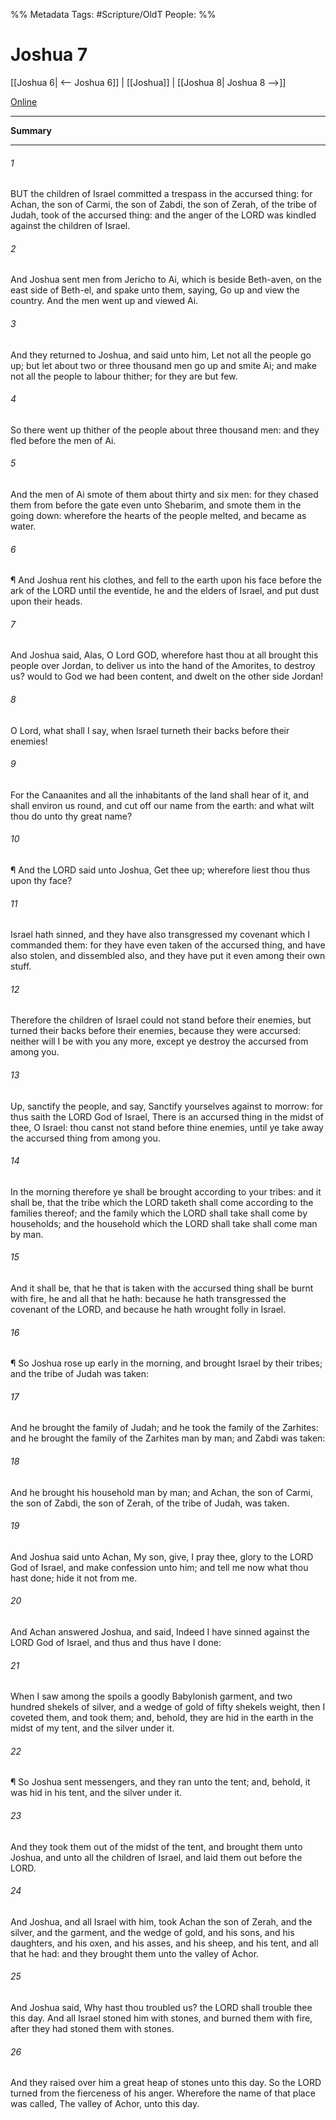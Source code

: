 

%% Metadata
Tags: #Scripture/OldT
People: 
%%
# Joshua 7
[[Joshua 6| <-- Joshua 6]] | [[Joshua]] | [[Joshua 8| Joshua 8 -->]]

[Online](https://churchofjesuschrist.org/study/scriptures/ot/josh/7?lang=eng)

---
__Summary__



---

###### 1
BUT the children of Israel committed a trespass in the accursed thing: for Achan, the son of Carmi, the son of Zabdi, the son of Zerah, of the tribe of Judah, took of the accursed thing: and the anger of the LORD was kindled against the children of Israel.
###### 2
And Joshua sent men from Jericho to Ai, which is beside Beth-aven, on the east side of Beth-el, and spake unto them, saying, Go up and view the country.  And the men went up and viewed Ai.
###### 3
And they returned to Joshua, and said unto him, Let not all the people go up; but let about two or three thousand men go up and smite Ai; and make not all the people to labour thither; for they are but few.
###### 4
So there went up thither of the people about three thousand men: and they fled before the men of Ai.
###### 5
And the men of Ai smote of them about thirty and six men: for they chased them from before the gate even unto Shebarim, and smote them in the going down: wherefore the hearts of the people melted, and became as water.
###### 6
¶ And Joshua rent his clothes, and fell to the earth upon his face before the ark of the LORD until the eventide, he and the elders of Israel, and put dust upon their heads.
###### 7
And Joshua said, Alas, O Lord GOD, wherefore hast thou at all brought this people over Jordan, to deliver us into the hand of the Amorites, to destroy us?  would to God we had been content, and dwelt on the other side Jordan!
###### 8
O Lord, what shall I say, when Israel turneth their backs before their enemies!
###### 9
For the Canaanites and all the inhabitants of the land shall hear of it, and shall environ us round, and cut off our name from the earth: and what wilt thou do unto thy great name?
###### 10
¶ And the LORD said unto Joshua, Get thee up; wherefore liest thou thus upon thy face?
###### 11
Israel hath sinned, and they have also transgressed my covenant which I commanded them: for they have even taken of the accursed thing, and have also stolen, and dissembled also, and they have put it even among their own stuff.
###### 12
Therefore the children of Israel could not stand before their enemies, but turned their backs before their enemies, because they were accursed: neither will I be with you any more, except ye destroy the accursed from among you.
###### 13
Up, sanctify the people, and say, Sanctify yourselves against to morrow: for thus saith the LORD God of Israel, There is an accursed thing in the midst of thee, O Israel: thou canst not stand before thine enemies, until ye take away the accursed thing from among you.
###### 14
In the morning therefore ye shall be brought according to your tribes: and it shall be, that the tribe which the LORD taketh shall come according to the families thereof; and the family which the LORD shall take shall come by households; and the household which the LORD shall take shall come man by man.
###### 15
And it shall be, that he that is taken with the accursed thing shall be burnt with fire, he and all that he hath: because he hath transgressed the covenant of the LORD, and because he hath wrought folly in Israel.
###### 16
¶ So Joshua rose up early in the morning, and brought Israel by their tribes; and the tribe of Judah was taken:
###### 17
And he brought the family of Judah; and he took the family of the Zarhites: and he brought the family of the Zarhites man by man; and Zabdi was taken:
###### 18
And he brought his household man by man; and Achan, the son of Carmi, the son of Zabdi, the son of Zerah, of the tribe of Judah, was taken.
###### 19
And Joshua said unto Achan, My son, give, I pray thee, glory to the LORD God of Israel, and make confession unto him; and tell me now what thou hast done; hide it not from me.
###### 20
And Achan answered Joshua, and said, Indeed I have sinned against the LORD God of Israel, and thus and thus have I done:
###### 21
When I saw among the spoils a goodly Babylonish garment, and two hundred shekels of silver, and a wedge of gold of fifty shekels weight, then I coveted them, and took them; and, behold, they are hid in the earth in the midst of my tent, and the silver under it.
###### 22
¶ So Joshua sent messengers, and they ran unto the tent; and, behold, it was hid in his tent, and the silver under it.
###### 23
And they took them out of the midst of the tent, and brought them unto Joshua, and unto all the children of Israel, and laid them out before the LORD.
###### 24
And Joshua, and all Israel with him, took Achan the son of Zerah, and the silver, and the garment, and the wedge of gold, and his sons, and his daughters, and his oxen, and his asses, and his sheep, and his tent, and all that he had: and they brought them unto the valley of Achor.
###### 25
And Joshua said, Why hast thou troubled us?  the LORD shall trouble thee this day.  And all Israel stoned him with stones, and burned them with fire, after they had stoned them with stones.
###### 26
And they raised over him a great heap of stones unto this day.  So the LORD turned from the fierceness of his anger.  Wherefore the name of that place was called, The valley of Achor, unto this day.



